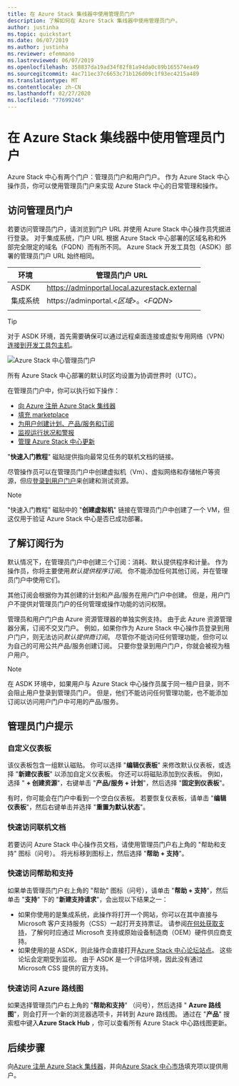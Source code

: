 ```yaml
---
title: 在 Azure Stack 集线器中使用管理员门户
description: 了解如何在 Azure Stack 集线器中使用管理员门户。
author: justinha
ms.topic: quickstart
ms.date: 06/07/2019
ms.author: justinha
ms.reviewer: efemmano
ms.lastreviewed: 06/07/2019
ms.openlocfilehash: 358837da19ad34f82f81a94da0c89b165574ea49
ms.sourcegitcommit: 4ac711ec37c6653c71b126d09c1f93ec4215a489
ms.translationtype: MT
ms.contentlocale: zh-CN
ms.lasthandoff: 02/27/2020
ms.locfileid: "77699246"
---
```

# <a name="use-the-administrator-portal-in-azure-stack-hub"></a>在 Azure Stack 集线器中使用管理员门户

Azure Stack 中心有两个门户：管理员门户和用户门户。 作为 Azure Stack 中心操作员，你可以使用管理员门户来实现 Azure Stack 中心的日常管理和操作。

## <a name="access-the-administrator-portal"></a>访问管理员门户

若要访问管理员门户，请浏览到门户 URL 并使用 Azure Stack 中心操作员凭据进行登录。 对于集成系统，门户 URL 根据 Azure Stack 中心部署的区域名称和外部完全限定的域名（FQDN）而有所不同。 Azure Stack 开发工具包（ASDK）部署的管理员门户 URL 始终相同。

| 环境 | 管理员门户 URL |   
| -- | -- | 
| ASDK| https://adminportal.local.azurestack.external  |
| 集成系统 | https://adminportal.&lt;*区域*&gt;。&lt;*FQDN*&gt; | 
| | |

> [!TIP]
> 对于 ASDK 环境，首先需要确保可以通过远程桌面连接或虚拟专用网络（VPN）[连接到开发工具包主机](../asdk/asdk-connect.md)。

 ![Azure Stack 中心管理员门户](media/azure-stack-manage-portals/admin-portal.png)

所有 Azure Stack 中心部署的默认时区均设置为协调世界时（UTC）。

在管理员门户中，你可以执行如下操作：

* [向 Azure 注册 Azure Stack 集线器](azure-stack-registration.md)
* [填充 marketplace](azure-stack-download-azure-marketplace-item.md)
* [为用户创建计划、产品/服务和订阅](service-plan-offer-subscription-overview.md)
* [监视运行状况和警报](azure-stack-monitor-health.md)
* [管理 Azure Stack 中心更新](azure-stack-updates.md)

"**快速入门教程**" 磁贴提供指向最常见任务的联机文档的链接。

尽管操作员可以在管理员门户中创建虚拟机（Vm）、虚拟网络和存储帐户等资源，但应[登录到用户门户](../user/azure-stack-use-portal.md)来创建和测试资源。

>[!NOTE]
>"快速入门教程" 磁贴中的 "**创建虚拟机**" 链接在管理员门户中创建了一个 VM，但这仅用于验证 Azure Stack 中心是否已成功部署。

## <a name="understand-subscription-behavior"></a>了解订阅行为

默认情况下，在管理员门户中创建三个订阅：消耗、默认提供程序和计量。 作为操作员，你将主要使用*默认提供程序订阅*。 你不能添加任何其他订阅，并在管理员门户中使用它们。

其他订阅会根据你为其创建的计划和产品/服务在用户门户中创建。 但是，用户门户不提供对管理员门户的任何管理或操作功能的访问权限。

管理员和用户门户由 Azure 资源管理器的单独实例支持。 由于此 Azure 资源管理器分离，订阅不交叉门户。 例如，如果你作为 Azure Stack 中心操作员登录到用户门户，则无法访问*默认提供商订阅*。 尽管你不能访问任何管理功能，但你可以为自己的可用公共产品/服务创建订阅。 只要你登录到用户门户，你就会被视为租户用户。

  >[!NOTE]
  >在 ASDK 环境中，如果用户与 Azure Stack 中心操作员属于同一租户目录，则不会阻止用户登录到管理员门户。 但是，他们不能访问任何管理功能，也不能添加订阅以访问用户门户中可用的产品/服务。

## <a name="administrator-portal-tips"></a>管理员门户提示

### <a name="customize-the-dashboard"></a>自定义仪表板

该仪表板包含一组默认磁贴。 你可以选择 "**编辑仪表板**" 来修改默认仪表板，或选择 "**新建仪表板**" 以添加自定义仪表板。 你还可以将磁贴添加到仪表板。 例如，选择 " **+ 创建资源**"，右键单击 "**产品/服务 + 计划**"，然后选择 "**固定到仪表板**"。

有时，你可能会在门户中看到一个空白仪表板。 若要恢复仪表板，请单击 "**编辑仪表板**"，然后右键单击并选择 "**重置为默认状态**"。

### <a name="quick-access-to-online-documentation"></a>快速访问联机文档

若要访问 Azure Stack 中心操作员文档，请使用管理员门户右上角的 "帮助和支持" 图标（问号）。 将光标移到图标上，然后选择 "**帮助 + 支持**"。

### <a name="quick-access-to-help-and-support"></a>快速访问帮助和支持

如果单击管理员门户右上角的 "帮助" 图标（问号），请单击 "**帮助 + 支持**"，然后单击 "**支持**" 下的 "**新建支持请求**"，会出现以下结果之一：

- 如果你使用的是集成系统，此操作将打开一个网站，你可以在其中直接与 Microsoft 客户支持服务（CSS）一起打开支持票证。 请参阅[在何处获取支持](azure-stack-manage-basics.md#where-to-get-support)，了解何时应通过 Microsoft 支持或原始设备制造商（OEM）硬件供应商支持。
- 如果使用的是 ASDK，则此操作会直接打开[Azure Stack 中心论坛站点](https://social.msdn.microsoft.com/Forums/home?forum=AzureStack)。 这些论坛会定期受到监视。 由于 ASDK 是一个评估环境，因此没有通过 Microsoft CSS 提供的官方支持。

### <a name="quick-access-to-the-azure-roadmap"></a>快速访问 Azure 路线图

如果选择管理员门户右上角的 "**帮助和支持**" （问号），然后选择 " **Azure 路线图**"，则会打开一个新的浏览器选项卡，并转到 Azure 路线图。 通过在 "**产品**" 搜索框中键入**Azure Stack Hub** ，你可以查看所有 Azure Stack 中心路线图更新。

## <a name="next-steps"></a>后续步骤

向[Azure 注册 Azure Stack 集线器](azure-stack-registration.md)，并向[Azure Stack 中心市场](azure-stack-marketplace.md)填充项以提供用户。
